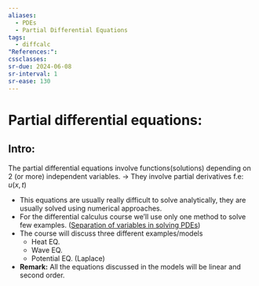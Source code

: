 ```yaml
---
aliases:
  - PDEs
  - Partial Differential Equations
tags:
  - diffcalc
"References:": 
cssclasses: 
sr-due: 2024-06-08
sr-interval: 1
sr-ease: 130
---
```

# Partial differential equations: 
## Intro: 
The partial differential equations involve functions(solutions) depending on 2 (or more) independent variables. $\rightarrow$ They involve partial derivatives
	f.e: $u(x,t)$

+ This equations are usually really difficult to solve analytically, they are usually solved using numerical approaches. 
+ For the differential calculus course we’ll use only one method to solve few examples. ([Separation of variables in solving PDEs](20240418%20-%20193802%20-%20Method%20-%20Separation%20of%20variables.md))
+ The course will discuss three different examples/models
	+ Heat EQ.
	+ Wave EQ.
	+ Potential EQ. (Laplace)
+ **Remark:** All the equations discussed in the models will be linear and second order.
